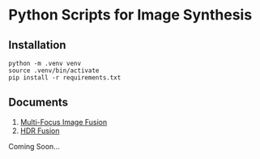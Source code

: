 # Python Scripts for Image Synthesis

## Installation

```
python -m .venv venv
source .venv/bin/activate
pip install -r requirements.txt
```

## Documents

1. [Multi-Focus Image Fusion](./1_focalstack)
2. [HDR Fusion](./2_hdr)

Coming Soon...